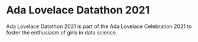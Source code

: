 # Ada Lovelace Datathon 2021

Ada Lovelace Datathon 2021 is part of the Ada Lovelace Celebration 2021 to foster the enthusiasm of girls in data science. 

